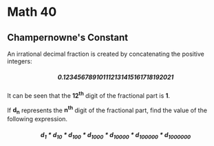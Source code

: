 # Math 40

## Champernowne's Constant

An irrational decimal fraction is created by concatenating the positive integers:

<h5 style="text-align:center">0.123456789101112131415161718192021</h5>

It can be seen that the **12<sup>th</sup>** digit of the fractional part is **1**.

If **d<sub>n</sub>** represents the **n<sup>th</sup>** digit of the fractional part, find the value of the following expression.

<h5 style="text-align:center;">d<sub>1</sub> * d<sub>10</sub> * d<sub>100</sub> * d<sub>1000</sub> * d<sub>10000</sub> * d<sub>100000</sub> * d<sub>1000000</sub></h5>